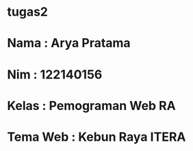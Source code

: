 # tugas2
# Nama : Arya Pratama
# Nim : 122140156
# Kelas : Pemograman Web RA
# Tema Web : Kebun Raya ITERA